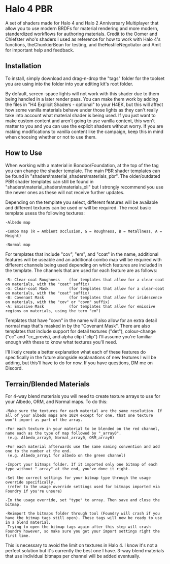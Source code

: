 # Halo 4 PBR
A set of shaders made for Halo 4 and Halo 2 Anniversary Multiplayer that allow you to use modern BRDFs for material rendering and more modern, standerdized workflows for authoring materials.
Credit to the Oomer and Chiefster who's shaders I used as reference for how to work with Halo 4's functions, theChunkierBean for testing, and theHostileNegotiator and Amit for important help and feedback.

## Installation
To install, simply download and drag-n-drop the "tags" folder for the toolset you are using into the folder into your editing kit's root folder.

By default, screen-space lights will not work with this shader due to them being handled in a later render pass. You can make them work by adding the files in "H4 Explicit Shaders - optional" to your
H4EK, but this will affect how some vanilla materials behave under those lights as they can't really take into account what material shader is being used. If you just want to make custom content and
aren't going to use vanilla content, this won't matter to you and you can use the explicit shaders without worry. If you are making modifications to vanilla content like the campaign, keep this in
mind when choosing whether or not to use them.

## How to Use
When working with a material in Bonobo/Foundation, at the top of the tag you can change the shader template.
The main PBR shader templates can be found in "shaders\material_shaders\materials_pbr". 
The older/outdated PBR shader templates can still be found in "shaders\material_shaders\materials_oli" but I strongly recommend you use the newer ones as these will not receive further updates.

Depending on the template you select, different features will be available and different textures can be used or will be required.
The most basic template usess the following textures:

  	-Albedo map
	
  	-Combo map (R = Ambient Occlusion, G = Roughness, B = Metallness, A = Height)
	
	-Normal map

For templates that include "cov", "em", and "coat" in the name, additional features will be useable and an additional combo map will be required with different channels being used depending on which features are included in the template.
The channels that are used for each feature are as follows:

  	-R: Clear-coat Roughness 	(for templates that allow for a clear-coat on materials, with the "coat" suffix)
  	-G: Clear-coat Mask			(for templates that allow for a clear-coat on materials, with the "coat" suffix)
	-B: Covenant Mask			(for templates that allow for iridescence on materials, with the "cov" or "covn" suffix)
	-A: Emissive Mask			(for templates that allow for emissive regions on materials, using the term "em")

Templates that have "covn" in the name will also allow for an extra detail normal map that's masked in by the "Covenant Mask". 
There are also templates that include support for detail textures ("det"), colour-change ("cc" and "cc_previs), and alpha clip ("clip")
I'll assume you're familiar enough with these to know what textures you'll need.

I'll likely create a better explanation what each of these features do specifically in the future alongside explanations of new features I will be adding, but this'll have to do for now. If you have questions, DM me on Discord.

## Terrain/Blended Materials
For 4-way blend materials you will need to create texture arrays to use for your Albedo, ORM, and Normal maps.
To do this:

	-Make sure the textures for each material are the same resolution. If all of your albedo maps are 1024 except for one, that one texture won't import as part of the array.

	-For each texture in your material to be blended on the red channel, name each as the type of map followed by "_array0".
	 (e.g. Albedo_array0, Normal_array0, ORM_array0)

	-For each material afterwards use the same naming convention and add one to the number at the end.
	 (e.g. Albedo_array1 for albedo on the green channel)

	-Import your bitmaps folder. If it imported only one bitmap of each type without "_array" at the end, you've done it right.

	-Set the correct settings for your bitmap type through the usage override specifically.
	 (refer to the usage override settings used for bitmaps imported via Foundry if you're unsure)

	-In the usage override, set "type" to array. Then save and close the bitmap.

	-Reimport the bitmaps folder through tool (Foundry will crash if you have the bitmap tags still open). These tags will now be ready to use in a blend material.
 	 Trying to open the bitmap tags again after this step will crash Foundry however, so make sure you get your import settings right the first time.

This is necessary to avoid the limit on textures in Halo 4. I know it's not a perfect solution but it's currently the best one I have. 3-way blend materials that use individual bitmaps per channel will be added eventually.
